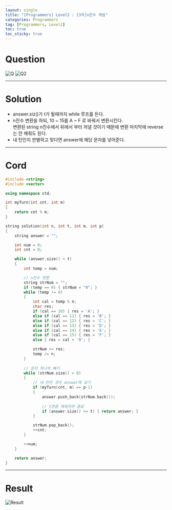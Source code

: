 ```yaml
---
layout: single
title: "[Programmers] Level2 : [3차]n진수 게임"
categories: Programmers
tag: [Programmers, Level2]
toc: true
toc_sticky: true
---
```


# Question
![Q](https://user-images.githubusercontent.com/97664446/200875255-19c5b841-5aa0-4c10-b8fb-277e05e22c0b.PNG)
![Q2](https://user-images.githubusercontent.com/97664446/200875259-046b1e76-2e8c-4ba2-8fd1-432a38b1d7e8.PNG)

***

# Solution
- answer.siz()가 t가 될때까지 while 루프를 돈다.
- n진수 변환을 하되, 10 ~ 15를 A ~ F 로 바꿔서 변환시킨다.  
변환된 string n진수에서 뒤에서 부터 꺼낼 것이기 때문에 변환 마지막에 reverse는 안 해줘도 된다.
- 내 턴인지 판별하고 맞다면 answer에 해당 문자를 넣어준다.

***

# Cord
```c++
#include <string>
#include <vector>

using namespace std;

int myTurn(int cnt, int m)
{
    return cnt % m;
}

string solution(int n, int t, int m, int p)
{
    string answer = "";

    int num = 0;
    int cnt = 0;

    while (answer.size() < t)
    {
        int temp = num;

        // n진수 변환
        string strNum = "";
        if (temp == 0) { strNum = "0"; }
        while (temp != 0)
        {
            int cal = temp % n;
            char res;
            if (cal == 10) { res = 'A'; }
            else if (cal == 11) { res = 'B'; }
            else if (cal == 12) { res = 'C'; }
            else if (cal == 13) { res = 'D'; }
            else if (cal == 14) { res = 'E'; }
            else if (cal == 15) { res = 'F'; }
            else { res = cal + '0'; }

            strNum += res;
            temp /= n;
        }
        
        // 문자 하나씩 빼기
        while (strNum.size() > 0)
        { 
            // 내 턴인 경우 answer에 넣기
            if (myTurn(cnt, m) == p-1) 
            { 
                answer.push_back(strNum.back());
                
                // t만큼 채워지면 종료
                if (answer.size() >= t) { return answer; }
            }

            strNum.pop_back();
            ++cnt;
        }

        ++num;
    }

    return answer;
}
```

***

# Result
![Result](https://user-images.githubusercontent.com/97664446/200875261-e009ffa9-d035-4b67-8490-12ceb66d9287.PNG)